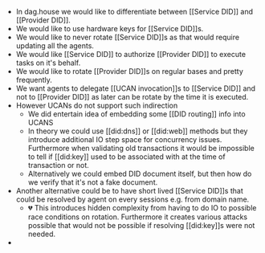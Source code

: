 - In dag.house we would like to differentiate between [[Service DID]] and [[Provider DID]].
- We would like to use hardware keys for [[Service DID]]s.
- We would like to never rotate [[Service DID]]s as that would require updating all the agents.
- We would like [[Service DID]] to authorize [[Provider DID]] to execute tasks on it's behalf.
- We would like to rotate [[Provider DID]]s on regular bases and pretty frequently.
- We want agents to delegate [[UCAN invocation]]s to [[Service DID]] and not to [[Provider DID]] as later can be rotate by the time it is executed.
- However UCANs do not support such indirection
	- We did entertain idea of embedding some [[DID routing]] info into UCANS
	- In theory we could use [[did:dns]] or [[did:web]] methods but they introduce additional IO step space for concurrency issues. Furthermore when validating old transactions it would be impossible to tell if [[did:key]] used to be associated with at the time of transaction or not.
	- Alternatively we could embed DID document itself, but then how do we verify that it's not a fake document.
- Another alternative could be to have short lived [[Service DID]]s that could be resolved by agent on every sessions e.g. from domain name.
	- 💔 This introduces hidden complexity from having to do IO to possible race conditions on rotation. Furthermore it creates various attacks possible that would not be possible if resolving [[did:key]]s were not needed.
-